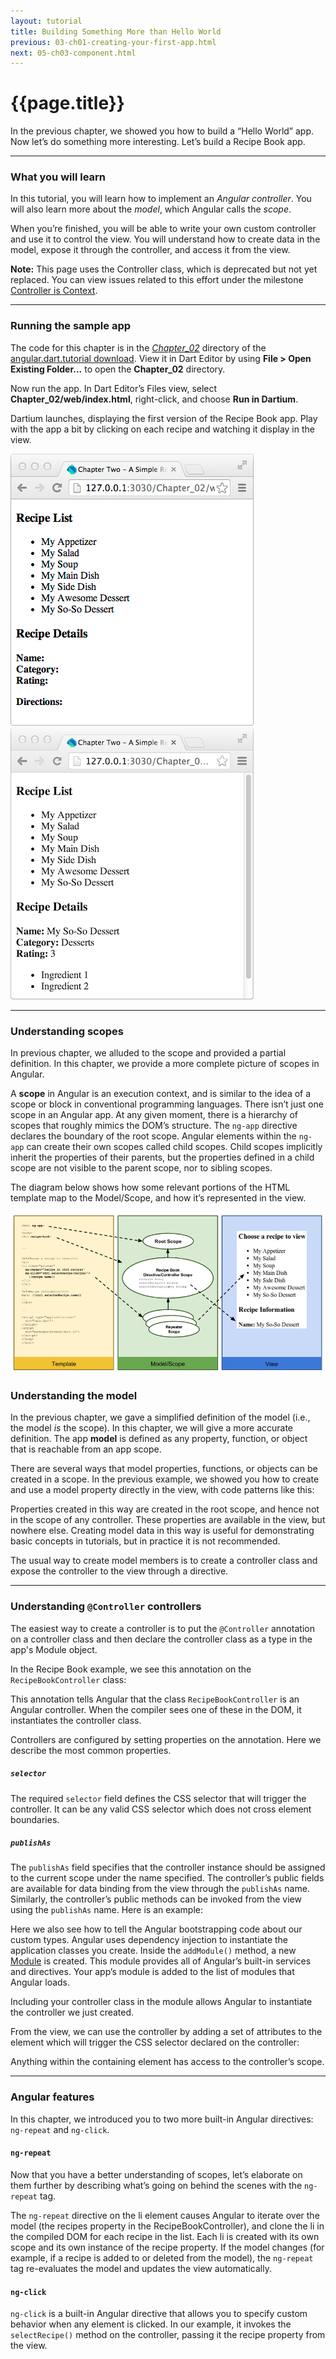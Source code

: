 ```yaml
---
layout: tutorial
title: Building Something More than Hello World
previous: 03-ch01-creating-your-first-app.html
next: 05-ch03-component.html
---
```


# {{page.title}}

<p>In the previous chapter, we showed you how to build a “Hello World”
app. Now let’s do something more interesting. Let’s build a Recipe Book
app.</p>

<hr />

<h3 id="what-you-will-learn">What you will learn</h3>
<p>In this tutorial, you will learn how to implement an
<em>Angular controller</em>. You will also
learn more about the <em>model</em>, which Angular calls the
<em>scope</em>.</p>

<p>When you’re finished, you will be able to write your own custom
controller and use it to control the view. You will understand how to
create data in the model, expose it through the controller, and access
it from the view.</p>

<aside class="alert alert-info">
<b>Note:</b>
This page uses the Controller class,
which is deprecated but not yet replaced.
You can view issues related to this effort under the milestone
<a href="https://github.com/angular/angular.dart/issues?milestone=25">Controller
is Context</a>.
</aside>

<hr class="spacer" />

<h3 id="running-the-sample-app">Running the sample app</h3>
<p>The code for this chapter is in the
<em><a href="https://github.com/angular/angular.dart.tutorial/tree/master/Chapter_02">
  Chapter_02</a></em> directory of the
<a href="https://github.com/angular/angular.dart.tutorial/archive/master.zip">
  angular.dart.tutorial download</a>.
View it in Dart Editor by using <strong>File &gt; Open Existing Folder...</strong>
to open the <strong>Chapter_02</strong> directory. </p>

<p>Now run the app. In Dart Editor’s Files view, select
<strong>Chapter_02/web/index.html</strong>, right-click, and choose
<strong>Run in Dartium</strong>.</p>

<p>Dartium launches, displaying the first version of the Recipe Book app.
Play with the app a bit by clicking on each recipe and watching it
display in the view.</p>

<p><img src="img/ch02-1.png" alt="Dartium running the first Recipe Book app" />
<img src="img/ch02-2.png" alt="Recipe Book with a recipe selected" /></p>

<hr class="spacer" />

<h3 id="understanding-scopes">Understanding scopes</h3>
<p>In previous chapter, we alluded to the scope and provided a partial
definition. In this chapter, we provide a more complete picture of
scopes in Angular.</p>

<p>A <strong>scope</strong> in Angular is an execution context, and is
similar to the idea of a scope or block in conventional programming
languages. There isn’t just one scope in an Angular app. At any given
moment, there is a hierarchy of scopes that roughly mimics the DOM’s
structure. The <code>ng-app</code> directive declares the boundary of
the root scope. Angular elements within the <code>ng-app</code> can
create their own scopes called child scopes. Child scopes implicitly
inherit the properties of their parents, but the properties defined in a
child scope are not visible to the parent scope, nor to sibling
scopes.</p>

<p>The diagram below shows how some relevant portions of the HTML template
map to the Model/Scope, and how it’s represented in the view.</p>

<p><img src="img/scope_diagram.png" alt="scopes" /></p>

<h3 id="understanding-the-model">Understanding the model</h3>
<p>In the previous chapter, we gave a simplified definition of the model
(i.e., the model <em>is</em> the scope). In this chapter, we will give a
more accurate definition. The app <strong>model</strong> is defined as
any property, function, or object that is reachable from an app
scope.</p>

<p>There are several ways that model properties, functions, or objects can
be created in a scope. In the previous example, we showed you how to
create and use a model property directly in the view, with code patterns
like this:</p>

<script type="template/code">
<input type="text" ng-model="name">
</script>

<p>Properties created in this way are created in the root scope, and hence
not in the scope of any controller. These properties are available in
the view, but nowhere else. Creating model data in this way is useful
for demonstrating basic concepts in tutorials, but in practice it is not
recommended.</p>

<p>The usual way to create model members is to create a controller class
and expose the controller to the view through a directive.</p>


<hr class="spacer" />

<h3 id="understanding-controller">Understanding <code>@Controller</code>
controllers</h3>
<p>The easiest way to create a controller is to put the
<code>@Controller</code> annotation on a controller class and then
declare the controller class as a type in the app's Module object.</p>

<p>In the Recipe Book example, we see this annotation on the
<code>RecipeBookController</code> class:</p>

<script type="template/code">
@Controller(
    selector: '[recipe-book]',
    publishAs: 'ctrl')
class RecipeBookController { ... }
</script>

<p>This annotation tells Angular that the class
<code>RecipeBookController</code> is an Angular controller. When the
compiler sees one of these in the DOM, it instantiates the controller
class.</p>

<p>Controllers are configured by setting properties on the annotation.
Here we describe the most common properties.</p>

<h5 id="selector"><code>selector</code></h5>
<p>The required <code>selector</code> field defines the CSS selector that
will trigger the controller. It can be any valid CSS selector which does
not cross element boundaries.</p>

<h5 id="publishas"><code>publishAs</code></h5>
<p>The <code>publishAs</code> field specifies that the controller instance
should be assigned to the current scope under the name specified. The
controller’s public fields are available for data binding from the view
through the <code>publishAs</code> name. Similarly, the controller’s
public methods can be invoked from the view using the
<code>publishAs</code> name. Here is an example:</p>

<script type="template/code">
<div><strong>Name: </strong>{% raw %}{{ctrl.selectedRecipe.name}}{% endraw %}</div>

<li ng-click="ctrl.selectRecipe(recipe)">{% raw %}{{recipe.name}}{% endraw %}</li>
</script>

<p>Here we also see how to tell the Angular bootstrapping code about our
custom types. Angular uses dependency injection to instantiate the
application classes you create. Inside the
<code>addModule()</code></a> method, a new
<a href="https://docs.angulardart.org/#di.Module">Module</a>
is created. This module provides all of Angular’s
built-in services and directives. Your app’s module is added to the
list of modules that Angular loads.</p>

<script type="template/code">
class MyAppModule extends Module {
  MyAppModule() {
    type(RecipeBookController);
  }
}

main() {
  applicationFactory()
      .addModule(new MyAppModule())
      .run();
}
</script>

<p>Including your controller class in the module allows Angular to
instantiate the controller we just created.</p>

<p>From the view, we can use the controller by adding a set of attributes
to the element which will trigger the CSS selector declared on the
controller:</p>

<script type="template/code">
<div recipe-book>
  ...
</div>
</script>

<p>Anything within the containing element has access to the controller’s
scope.</p>

<hr class="spacer" />

<h3 id="angular-features">Angular features</h3>
<p>In this chapter, we introduced you to two more built-in Angular
directives: <code>ng-repeat</code> and <code>ng-click</code>.</p>

<h4 id="ng-repeathttpciangularjsorgviewdartjobangulardart-masterjavadocangulardirectivengrepeatdirectivehtml">
<code>ng-repeat</code></h4>
<p>Now that you have a better understanding of scopes, let’s elaborate on
them further by describing what’s going on behind the scenes with the
<code>ng-repeat</code> tag.</p>

<script type="template/code">
<ul>
  <li class="pointer"
      ng-repeat="recipe in ctrl.recipes"
      ng-click="ctrl.selectRecipe(recipe)">{% raw %}{{recipe.name}}{% endraw %}</li>
</ul>
</script>

<p>The <code>ng-repeat</code> directive on the li element causes Angular
to iterate over the model (the recipes property in the
RecipeBookController), and clone the li in the compiled DOM for each
recipe in the list. Each li is created with its own scope and its own
instance of the recipe property. If the model changes (for example, if a
recipe is added to or deleted from the model), the
<code>ng-repeat</code> tag re-evaluates the model and updates the view
automatically.</p>

<h4 id="ng-click"><code>ng-click</code></h4>
<p><code>ng-click</code> is a built-in Angular directive that allows you
to specify custom behavior when any element is clicked. In our example,
it invokes the <code>selectRecipe()</code> method on the controller,
passing it the recipe property from the view.</p>

